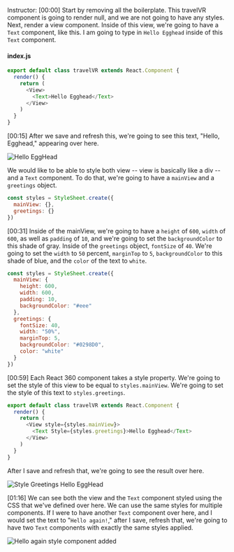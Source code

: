 Instructor: [00:00] Start by removing all the boilerplate. This travelVR component is going to render null, and we are not going to have any styles. Next, render a view component. Inside of this view, we're going to have a `Text` component, like this. I am going to type in `Hello Egghead` inside of this `Text` component.

#### index.js

```js
export default class travelVR extends React.Component {
  render() {
    return (
      <View>
        <Text>Hello Egghead</Text>
      </View>
    )
  }
}
```

[00:15] After we save and refresh this, we're going to see this text, "Hello, Egghead," appearing over here.

![Hello EggHead](https://res.cloudinary.com/dg3gyk0gu/image/upload/v1561149314/transcript-images/write-text-using-the-react-360-text-component-hello-egghead.png)

We would like to be able to style both view -- view is basically like a div -- and a `Text` component. To do that, we're going to have a `mainView` and a `greetings` object.

```js
const styles = StyleSheet.create({
  mainView: {},
  greetings: {}
})
```

[00:31] Inside of the mainView, we're going to have a `height` of `600`, `width` of `600`, as well as `padding` of `10`, and we're going to set the `backgroundColor` to this shade of gray. Inside of the `greetings` object, `fontSize` of `40`. We're going to set the `width` to `50` percent, `marginTop` to `5`, `backgroundColor` to this shade of blue, and the `color` of the text to `white`.

```js
const styles = StyleSheet.create({
  mainView: {
    height: 600,
    width: 600,
    padding: 10,
    backgroundColor: "#eee"
  },
  greetings: {
    fontSize: 40,
    width: "50%",
    marginTop: 5,
    backgroundColor: "#0298D0",
    color: "white"
  }
})
```

[00:59] Each React 360 component takes a style property. We're going to set the style of this view to be equal to `styles.mainView`. We're going to set the style of this text to `styles.greetings`.

```js
export default class travelVR extends React.Component {
  render() {
    return (
      <View style={styles.mainView}>
        <Text Style={styles.greetings}>Hello Egghead</Text>
      </View>
    )
  }
}
```

After I save and refresh that, we're going to see the result over here.

![Style Greetings Hello EggHead](https://res.cloudinary.com/dg3gyk0gu/image/upload/v1561149314/transcript-images/write-text-using-the-react-360-text-component-styles-greeting.png)

[01:16] We can see both the view and the `Text` component styled using the CSS that we've defined over here. We can use the same styles for multiple components. If I were to have another `Text` component over here, and I would set the text to "`Hello again!`," after I save, refresh that, we're going to have two `Text` components with exactly the same styles applied.

![Hello again style component added](https://res.cloudinary.com/dg3gyk0gu/image/upload/v1561149314/transcript-images/write-text-using-the-react-360-text-component-hello-again.png)
